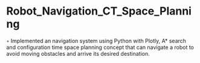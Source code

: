 # Robot_Navigation_CT_Space_Planning
◦  Implemented an navigation system using Python with  Plotly, A* search and configuration time space planning concept 
	   that can navigate a robot to avoid moving obstacles and arrive its desired destination.
